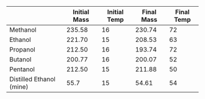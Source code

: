 

|                          | Initial Mass | Initial Temp | Final Mass | Final Temp |
| ------------------------ | ------------ | ------------ | ---------- | ---------- |
| Methanol                 | 235.58       | 16           | 230.74     | 72         |
| Ethanol                  | 221.70       | 15           | 208.53     | 63         |
| Propanol                 | 212.50       | 16           | 193.74     | 72         |
| Butanol                  | 200.77       | 16           | 200.07     | 52         |
| Pentanol                 | 212.50       | 15           | 211.88     | 50         |
| Distilled Ethanol (mine) | 55.7         | 15           | 54.61      | 54         |
